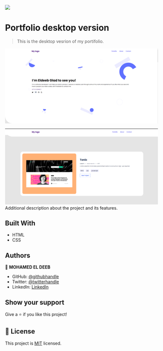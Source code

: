 ![](https://img.shields.io/badge/Microverse-blueviolet)

# Portfolio desktop version

> This is the desktop vesrion of my portifolio.
 
![screenshot](./img/sshot.png)

![screenshot](./img/scs.png)
Additional description about the project and its features.

## Built With

- HTML
- CSS

## Authors

👤 **MOHAMED EL DEEB**

- GitHub: [@githubhandle](https://github.com/eng-mohamed-eldeeb)
- Twitter: [@twitterhandle](https://https://twitter.com/eldeeb_3o)
- LinkedIn: [LinkedIn](https://https://www.linkedin.com/in/mohamed-eldeeb-a69022206/)

## Show your support

Give a ⭐️ if you like this project!

## 📝 License

This project is [MIT](./MIT.md) licensed.
